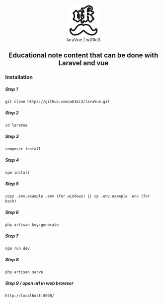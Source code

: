 <p align="center">
    <img src="public/img/vkIcon.png" style="width: 100px;">
    <br>
    laraVue | w01ki3
</p>

<h2 align="center">Educational note content that can be done with Laravel and vue </h2>

### Installation
##### Step 1
```
git clone https://github.com/w01ki3/laraVue.git
```
##### Step 2
```
cd laraVue
```
##### Step 3
```
composer install
```
##### Step 4
```
npm install
```
##### Step 5
```
copy .env.example .env (for windows) || cp .env.example .env (for bash)
```
##### Step 6
```
php artisan key:generate
```
##### Step 7
```
npm run dev
```
##### Step 8
```
php artisan serve
```
##### Step 9 / open url in web browser
```
http://localhost:8000/
```
